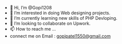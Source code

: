 - 👋 Hi, I’m @Gopi1208
- 👀 I’m interested in doing Web designing projects.
- 🌱 I’m currently learning new skills of PHP Devloping.
- 💞️ I’m looking to collaborate on Upwork.
- 📫 How to reach me ...
-  connect me on Email : gopipatel1550@gmail.com
<!---
Gopi1208/Gopi1208 is a ✨ special ✨ repository because its `README.md` (this file) appears on your GitHub profile.
You can click the Preview link to take a look at your changes.
--->
